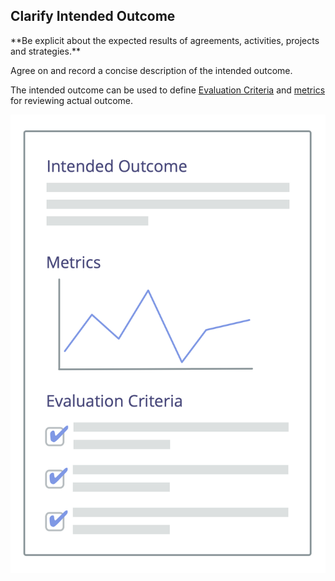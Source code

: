 ## Clarify Intended Outcome

<summary>
**Be explicit about the expected results of agreements, activities, projects and strategies.**
</summary>

Agree on and record a concise description of the intended outcome.

The intended outcome can be used to define [Evaluation Criteria](section:evaluation-criteria) and [metrics](glossary:metric) for reviewing actual outcome.

![Intended Outcome, and Evaluation Criteria](img/templates/outcome-and-criteria.png)
